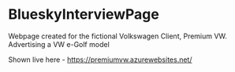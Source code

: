 # BlueskyInterviewPage
Webpage created for the fictional Volkswagen Client, Premium VW. Advertising a VW e-Golf model

Shown live here - https://premiumvw.azurewebsites.net/
